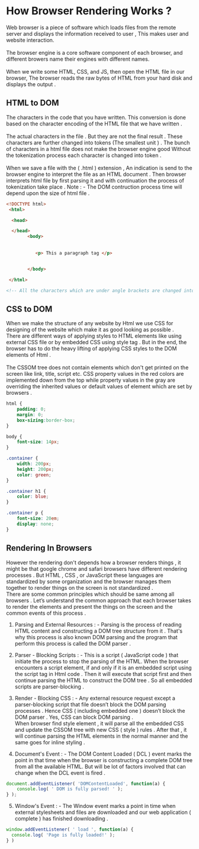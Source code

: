 # How Browser Rendering Works ?
Web browser is a piece of software which loads files from the remote server and displays the information received to user , This makes user and website interaction. \
\
The browser engine is a core software component of each browser, and different browers name their engines with different names. \
\
When we write some HTML, CSS, and JS, then open the HTML file in our browser, The browser reads the raw bytes of HTML from your hard disk and displays the output .

## HTML to DOM
The characters in the code that you have written. This conversion is done based on the character encoding of the HTML file that we have written . \
\
The actual characters in the file . But they are not the final result . These characters are further changed into tokens (The smallest unit ) . The bunch of characters in a html file does not make the browser engine good Without the tokenization process each character is changed into token . \
\
When we save a file with the ( .html ) extension , An indication is send to the browser engine to interpret the file as an HTML document . Then browser interprets html file by first parsing it and with continuation the process of  tokenization take place .
Note : - The DOM contruction process time will depend upon the size of html file . 

```html
<!DOCTYPE html>
 <html>

  <head>

  </head>
        <body>
    
    
           <p> This a paragraph tag </p>


        </body>

 </html>

<!-- All the characters which are under angle brackets are changed into tokens .   -->
```
## CSS to DOM
When we make the structure of any website by Html we use CSS for designing of the website which make it as good looking as possible .
\
There are different ways of applying styles to HTML elements like using external CSS file or by embedded CSS using style tag . But in the end, the browser has to do the heavy lifting of applying CSS styles to the DOM elements of Html . \
\
The CSSOM tree does not contain elements which don't get printed on the screen like link, title, script etc. CSS property values in the red colors are implemented down from the top while property values in the gray are overriding the inherited values or default values of element which are set by browsers .

```css
html {
    padding: 0;
    margin: 0;
    box-sizing:border-box;
}

body {
    font-size: 14px;
}

.container {
    width: 200px;
    height: 200px;
    color: green;
}

.container h1 {
    color: blue;
}

.container p {
    font-size: 20em;
    display: none;
}

```

## Rendering In Browsers
However the rendering don't depends how a browser renders things , it might be that google chrome and safari browsers have different rendering processes . But HTML , CSS , or JavaScript these languages are standardized by some organization  and the browser manages them together to render things on the screen is not standardized . 
\
There are some common principles which should be same among all browsers . Let’s understand the common approach that each browser takes to render the elements and present the things on the screen and the common events of this process .

1. Parsing and External Resources : - Parsing is the process of reading HTML content and constructing a DOM tree structure from it . That's why this process is also known DOM parsing and the program that perform this process is called the DOM parser .

2. Parser - Blocking Scripts : - This is a script ( JavaScript code ) that initiate the process to stop the parsing of the HTML. When the browser encounters a script element, if and only if it is an embedded script using the script tag in Html code . Then it will execute that script first and then continue parsing the HTML to construct the DOM tree . So all embedded scripts are parser-blocking .

3. Render - Blocking CSS : - Any external resource request except a parser-blocking script that file doesn’t block the DOM parsing processes . Hence CSS ( including embedded one ) doesn’t block the DOM parser . Yes, CSS can block DOM parsing . \
When browser find style element , it will parse all the embedded CSS and update the CSSOM tree with new CSS ( style ) rules . After that , it will continue parsing the HTML elements in the normal manner and the same goes for inline styling .

4. Document's Event : - The DOM Content Loaded ( DCL ) event marks the point in that time when the browser is constructing a complete DOM tree from all the available HTML. But will be lot of factors involved that can change when the DCL event is fired .
```js
document.addEventListener( 'DOMContentLoaded', function(a) {
    console.log( ' DOM is fully parsed! ' );
} );

```

5. Window's Event : - The Window event marks a point in time when external stylesheets and files are downloaded and our web application ( complete ) has finished downloading .
```js
window.addEventListener( ' load ', function(a) {
  console.log( 'Page is fully loaded!' );
} )

```
